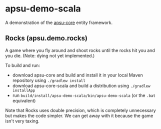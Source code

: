 # apsu-demo-scala 

A demonstration of the [apsu-core](https://github.com/chronodm/apsu-core-scala) entity framework.

## Rocks (apsu.demo.rocks) 

A game where you fly around and shoot rocks until the rocks hit you
and you die. (Note: dying not yet implemented.)

To build and run:

- download apsu-core and build and install it in your local Maven
  repository using `./gradlew install`
- download apsu-core-scala and build a distribution using
  `./gradlew installApp`
- run `build/install/apsu-demo-scala/bin/apsu-demo-scala` (or
  the `.bat` equivalent)

Note that Rocks uses double precision, which is completely
unnecessary but makes the code simpler. We can get away with it
because the game isn't very taxing.